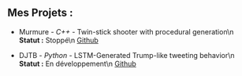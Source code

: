 ## Mes Projets :

* Murmure - _C++_ - Twin-stick shooter with procedural generation\n
__Statut :__ Stoppé\n
[Github](https://github.com/lilelvis98/Murmure)

* DJTB - _Python_ - LSTM-Generated Trump-like tweeting behavior\n
__Statut :__ En développement\n
[Github](https://github.com/QTGTech/DJTB-Generator)
